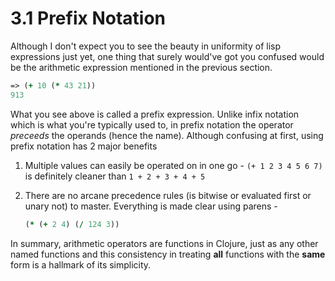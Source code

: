 3.1 Prefix Notation
====

Although I don't expect you to see the beauty in uniformity of lisp expressions just yet, one thing that surely would've got you confused would be the arithmetic expression mentioned in the previous section.

```clojure
=> (+ 10 (* 43 21))
913
```

What you see above is called a prefix expression. Unlike infix notation which is what you're typically used to, in prefix notation the operator *preceeds* the operands (hence the name). Although confusing at first, using prefix notation has 2 major benefits

1. Multiple values can easily be operated on in one go - `(+ 1 2 3 4 5 6 7)` is definitely cleaner than `1 + 2 + 3 + 4 + 5`

2. There are no arcane precedence rules (is bitwise or evaluated first or unary not) to master. Everything is made clear using parens -

    ```clojure
    (* (+ 2 4) (/ 124 3))
    ```

In summary, arithmetic operators are functions in Clojure, just as any other named functions and this consistency in treating **all** functions with the **same** form is a hallmark of its simplicity.

